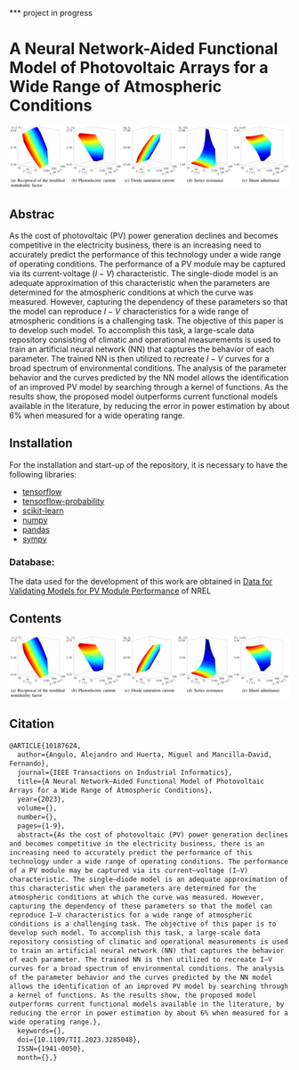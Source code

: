 *** project in progress
# A Neural Network-Aided Functional Model of Photovoltaic Arrays for a Wide Range of Atmospheric Conditions

![Parameters dependency over a wide operating range for PV module](https://github.com/DIE-UTFSM-AA/A-Neural-Network-Aided-Functional-Model-of-PVArrays-for-a-Wide-Range-of-Atmospheric-Conditions/blob/main/FIgs/fig2.png)


## Abstrac
As the cost of photovoltaic (PV) power generation declines and becomes competitive in the electricity business, there is an increasing need to accurately predict the performance of this technology under a wide range of operating conditions. The performance of a PV module may be captured via its current-voltage ($\textit{I}-\textit{V}$) characteristic. The single-diode model is an adequate  approximation of this characteristic when the parameters are determined for the atmospheric conditions at which the curve was measured. However, capturing the dependency of these parameters so that the model can reproduce $\textit{I}-\textit{V}$ characteristics for a wide range of atmospheric conditions is a challenging task. The objective of this paper is to develop such model. To accomplish this task, a large-scale data repository consisting of climatic and operational measurements is used to train an artificial neural network (NN) that captures the behavior of each parameter. The trained NN is then utilized to recreate $\textit{I}-\textit{V}$ curves for a broad spectrum of environmental conditions. The analysis of the parameter behavior and the curves predicted by the NN model allows the identification of an improved PV model by searching through a kernel of functions. As the results show, the proposed model outperforms current functional models available in the literature, by reducing the error in power estimation by about 6\% when measured for a wide operating range.


## Installation
For the installation and start-up of the repository, it is necessary to have the following libraries:

* [tensorflow](https://www.tensorflow.org/install/pip)
* [tensorflow-probability](https://www.tensorflow.org/probability/install)
* [scikit-learn](https://scikit-learn.org/stable/install.html)
* [numpy](https://numpy.org/install/)
* [pandas](https://pandas.pydata.org/docs/getting_started/install.html)
* [sympy](https://www.sympy.org/en/index.html)






### Database:
The data used for the development of this work are obtained in [Data for Validating Models for PV Module Performance](https://datahub.duramat.org/dataset/data-for-validating-models-for-pv-module-performance) of NREL






## Contents


![Reconstruction of the behavior of the reciprocal of the modified nonideality factor over a wide range of operating conditions for PV module](https://github.com/DIE-UTFSM-AA/A-Neural-Network-Aided-Functional-Model-of-PVArrays-for-a-Wide-Range-of-Atmospheric-Conditions/blob/main/FIgs/fig2.png)







## Citation
    @ARTICLE{10187624,
      author={Angulo, Alejandro and Huerta, Miguel and Mancilla–David, Fernando},
      journal={IEEE Transactions on Industrial Informatics}, 
      title={A Neural Network–Aided Functional Model of Photovoltaic Arrays for a Wide Range of Atmospheric Conditions}, 
      year={2023},
      volume={},
      number={},
      pages={1-9},
      abstract={As the cost of photovoltaic (PV) power generation declines and becomes competitive in the electricity business, there is an increasing need to accurately predict the performance of this technology under a wide range of operating conditions. The performance of a PV module may be captured via its current–voltage (I–V) characteristic. The single–diode model is an adequate approximation of this characteristic when the parameters are determined for the atmospheric conditions at which the curve was measured. However, capturing the dependency of these parameters so that the model can reproduce I–V characteristics for a wide range of atmospheric conditions is a challenging task. The objective of this paper is to develop such model. To accomplish this task, a large-scale data repository consisting of climatic and operational measurements is used to train an artificial neural network (NN) that captures the behavior of each parameter. The trained NN is then utilized to recreate I–V curves for a broad spectrum of environmental conditions. The analysis of the parameter behavior and the curves predicted by the NN model allows the identification of an improved PV model by searching through a kernel of functions. As the results show, the proposed model outperforms current functional models available in the literature, by reducing the error in power estimation by about 6% when measured for a wide operating range.},
      keywords={},
      doi={10.1109/TII.2023.3285048},
      ISSN={1941-0050},
      month={},}

    
